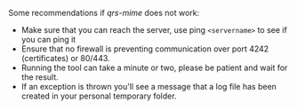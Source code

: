 Some recommendations if *qrs-mime* does not work:

* Make sure that you can reach the server, use ping `<servername>` to see if you can ping it
* Ensure that no firewall is preventing communication over port 4242 (certificates) or 80/443.
* Running the tool can take a minute or two, please be patient and wait for the result.
* If an exception is thrown you'll see a message that a log file has been created in your personal temporary folder.
